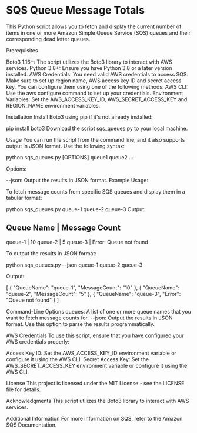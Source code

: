 <h1>SQS Queue Message Totals</h1>

This Python script allows you to fetch and display the current number of items in one or more Amazon Simple Queue Service (SQS) queues and their corresponding dead letter queues.

Prerequisites

Boto3 1.16+: The script utilizes the Boto3 library to interact with AWS services.
Python 3.8+: Ensure you have Python 3.8 or a later version installed.
AWS Credentials: You need valid AWS credentials to access SQS. Make sure to set up region name, AWS access key ID and secret access key. You can configure them using one of the following methods:
    AWS CLI: Use the aws configure command to set up your credentials.
    Environment Variables: Set the AWS_ACCESS_KEY_ID, AWS_SECRET_ACCESS_KEY and REGION_NAME environment variables.

Installation
Install Boto3 using pip if it's not already installed:

pip install boto3
Download the script sqs_queues.py to your local machine.

Usage
You can run the script from the command line, and it also supports output in JSON format. Use the following syntax:

python sqs_queues.py [OPTIONS] queue1 queue2 ...

Options:

--json: Output the results in JSON format.
Example Usage:

To fetch message counts from specific SQS queues and display them in a tabular format:

python sqs_queues.py queue-1 queue-2 queue-3
Output:

Queue Name | Message Count
--------------------------
queue-1 | 10
queue-2 | 5
queue-3 | Error: Queue not found

To output the results in JSON format:

python sqs_queues.py --json queue-1 queue-2 queue-3

Output:

[
    {
        "QueueName": "queue-1",
        "MessageCount": "10"
    },
    {
        "QueueName": "queue-2",
        "MessageCount": "5"
    },
    {
        "QueueName": "queue-3",
        "Error": "Queue not found"
    }
]

Command-Line Options
queues: A list of one or more queue names that you want to fetch message counts for.
--json: Output the results in JSON format. Use this option to parse the results programmatically.

AWS Credentials
To use this script, ensure that you have configured your AWS credentials properly:

Access Key ID: Set the AWS_ACCESS_KEY_ID environment variable or configure it using the AWS CLI.
Secret Access Key: Set the AWS_SECRET_ACCESS_KEY environment variable or configure it using the AWS CLI.

License
This project is licensed under the MIT License - see the LICENSE file for details.

Acknowledgments
This script utilizes the Boto3 library to interact with AWS services.

Additional Information
For more information on SQS, refer to the Amazon SQS Documentation.
